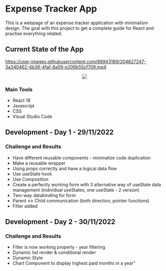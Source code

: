 # Expense Tracker App

This is a webpage of an expense tracker application with minimalism design. The goal with this project to get a complete guide for React and practise everything related.

## Current State of the App

https://user-images.githubusercontent.com/88943189/204827247-3a340462-4b36-4faf-8a59-e206b55cf709.mp4

<p align="center">
  <img src="https://user-images.githubusercontent.com/88943189/204831695-609b2cc7-7ec9-4e54-8299-05b1938128d4.png" />
</p>

### Main Tools
- React 18
- Javascript
- CSS
- Visual Studio Code

## Development - Day 1 - 29/11/2022

### Challenge and Results
- Have different reusable components - minimalize code duplication
- Make a reusable wrapper
- Using props correctly and have a logical data flow
- Use useState hook
- Use Composition
- Create a perfectly working form with 3 alternative way of useState data management (individual useStates, one useState - 2 version)
- Two-way databinding for form
- Parent <-> Child communication (both direction, pointer functions)
- Filter added

## Development - Day 2 - 30/11/2022

### Challenge and Results
- Filter is now working properly - year filtering
- Dynamic list render & conditional render
- Dynamic Style
- Chart Component to display highest paid months in a year"
